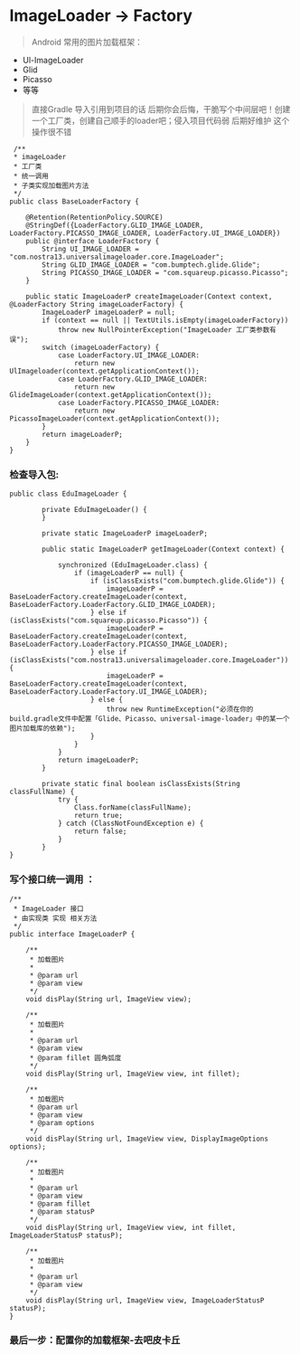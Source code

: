 # ImageLoader -> Factory #

> Android 常用的图片加载框架：

- Ul-ImageLoader
- Glid
- Picasso
- 等等 

> 直接Gradle 导入引用到项目的话 后期你会后悔，干脆写个中间层吧！创建一个工厂类，创建自己顺手的loader吧；侵入项目代码弱 后期好维护
> 这个操作很不错

	 /**
	 * imageLoader
	 * 工厂类
	 * 统一调用
	 * 子类实现加载图片方法
	 */
	public class BaseLoaderFactory {
	
	    @Retention(RetentionPolicy.SOURCE)
	    @StringDef({LoaderFactory.GLID_IMAGE_LOADER, LoaderFactory.PICASSO_IMAGE_LOADER, LoaderFactory.UI_IMAGE_LOADER})
	    public @interface LoaderFactory {
	        String UI_IMAGE_LOADER = "com.nostra13.universalimageloader.core.ImageLoader";
	        String GLID_IMAGE_LOADER = "com.bumptech.glide.Glide";
	        String PICASSO_IMAGE_LOADER = "com.squareup.picasso.Picasso";
	    }
	
	    public static ImageLoaderP createImageLoader(Context context, @LoaderFactory String imageLoaderFactory) {
	        ImageLoaderP imageLoaderP = null;
	        if (context == null || TextUtils.isEmpty(imageLoaderFactory))
	            throw new NullPointerException("ImageLoader 工厂类参数有误");
	        switch (imageLoaderFactory) {
	            case LoaderFactory.UI_IMAGE_LOADER:
	                return new UlImageloader(context.getApplicationContext());
	            case LoaderFactory.GLID_IMAGE_LOADER:
	                return new GlideImageLoader(context.getApplicationContext());
	            case LoaderFactory.PICASSO_IMAGE_LOADER:
	                return new PicassoImageLoader(context.getApplicationContext());
	        }
	        return imageLoaderP;
	    }
	}

### 检查导入包: ###

    public class EduImageLoader {

		    private EduImageLoader() {
		    }

		    private static ImageLoaderP imageLoaderP;
		
		    public static ImageLoaderP getImageLoader(Context context) {
		
		        synchronized (EduImageLoader.class) {
		            if (imageLoaderP == null) {
		                if (isClassExists("com.bumptech.glide.Glide")) {
		                    imageLoaderP = BaseLoaderFactory.createImageLoader(context, BaseLoaderFactory.LoaderFactory.GLID_IMAGE_LOADER);
		                } else if (isClassExists("com.squareup.picasso.Picasso")) {
		                    imageLoaderP = BaseLoaderFactory.createImageLoader(context, BaseLoaderFactory.LoaderFactory.PICASSO_IMAGE_LOADER);
		                } else if (isClassExists("com.nostra13.universalimageloader.core.ImageLoader")) {
		                    imageLoaderP = BaseLoaderFactory.createImageLoader(context, BaseLoaderFactory.LoaderFactory.UI_IMAGE_LOADER);
		                } else {
		                    throw new RuntimeException("必须在你的build.gradle文件中配置「Glide、Picasso、universal-image-loader」中的某一个图片加载库的依赖");
		                }
		            }
		        }
		        return imageLoaderP;
		    }
		
		    private static final boolean isClassExists(String classFullName) {
		        try {
		            Class.forName(classFullName);
		            return true;
		        } catch (ClassNotFoundException e) {
		            return false;
		        }
		    }
	}

### 写个接口统一调用 ： ###

	/**
	 * ImageLoader 接口
	 * 由实现类 实现 相关方法
	 */
	public interface ImageLoaderP {
	
	    /**
	     * 加载图片
	     *
	     * @param url
	     * @param view
	     */
	    void disPlay(String url, ImageView view);
	
	    /**
	     * 加载图片
	     *
	     * @param url
	     * @param view
	     * @param fillet 圆角弧度
	     */
	    void disPlay(String url, ImageView view, int fillet);
	
	    /**
	     * 加载图片
	     * @param url
	     * @param view
	     * @param options
	     */
	    void disPlay(String url, ImageView view, DisplayImageOptions options);
	
	    /**
	     * 加载图片
	     *
	     * @param url
	     * @param view
	     * @param fillet
	     * @param statusP
	     */
	    void disPlay(String url, ImageView view, int fillet, ImageLoaderStatusP statusP);
	
	    /**
	     * 加载图片
	     *
	     * @param url
	     * @param view
	     */
	    void disPlay(String url, ImageView view, ImageLoaderStatusP statusP);
	}

### 最后一步：配置你的加载框架-去吧皮卡丘 ###
